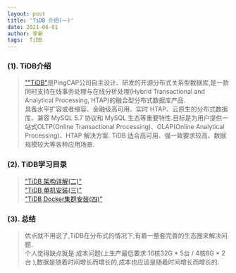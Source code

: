 ```yaml
---
layout: post
title: 'TiDB 介绍(一)'
date: 2021-06-01
author: 李新
tags:  TiDB
---
```


### (1). TiDB介绍
> [""TiDB"](https://docs.pingcap.com/zh/tidb/stable)是PingCAP公司自主设计、研发的开源分布式关系型数据库,是一款同时支持在线事务处理与在线分析处理(Hybrid Transactional and Analytical Processing, HTAP)的融合型分布式数据库产品.  
> 具备水平扩容或者缩容、金融级高可用、实时 HTAP、云原生的分布式数据库、兼容 MySQL 5.7 协议和 MySQL 生态等重要特性.目标是为用户提供一站式OLTP(Online Transactional Processing)、OLAP(Online Analytical Processing)、HTAP 解决方案.
> TiDB 适合高可用、强一致要求较高、数据规模较大等各种应用场景.     

### (2). TiDB学习目录
> ["TiDB 架构详解(二)"](/2021/06/01/TiDB-Architecture.html)    
> ["TiDB 单机安装(三)"](/2021/06/01/TiDB-Simple-Install.html)   
> ["TiDB Docker集群安装(四)"](/2021/06/01/TiDB-Docker-Cluster-Install.html)   

### (3). 总结
> 优点就不用说了,TiDB在分布式的情况下,有着一整套完善的生态圈来解决问题.   
> 个人觉得缺点就是:成本问题(上生产最低要求:16核32G * 5台 / 4核8G * 2台 ),数据是随着时间增长而增长的,成本也应该是随着时间增长而增长的. 